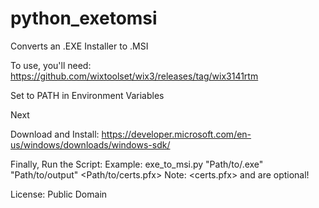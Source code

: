 # python_exetomsi
Converts an .EXE Installer to .MSI

To use, you'll need:
https://github.com/wixtoolset/wix3/releases/tag/wix3141rtm

Set to PATH in Environment Variables

Next

Download and Install:
https://developer.microsoft.com/en-us/windows/downloads/windows-sdk/

Finally, Run the Script:
Example: exe_to_msi.py "Path/to/.exe" "Path/to/output" <Path/to/certs.pfx> <password>
Note: <certs.pfx> and <password> are optional!

License: Public Domain
